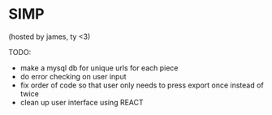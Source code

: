 # SIMP
(hosted by james, ty <3)

TODO:
- make a mysql db for unique urls for each piece
- do error checking on user input
- fix order of code so that user only needs to press export once instead of twice
- clean up user interface using REACT